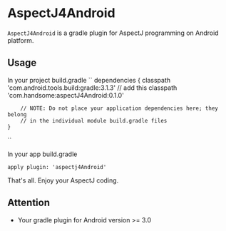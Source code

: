 # AspectJ4Android

`AspectJ4Android` is a gradle plugin for AspectJ programming on Android platform.


## Usage
In your project build.gradle 
``
 dependencies {
        classpath 'com.android.tools.build:gradle:3.1.3'
        // add this
        classpath 'com.handsome:aspectJ4Android:0.1.0'
        
        // NOTE: Do not place your application dependencies here; they belong
        // in the individual module build.gradle files
    }
   
``

In your app build.gradle

```
apply plugin: 'aspectj4Android'
```

That's all. Enjoy your AspectJ coding.

## Attention
- Your gradle plugin for Android version >= 3.0